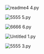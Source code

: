 ![readme4](https://github.com/noriakeivanfard/pythonClass/assets/137643989/e22acf91-309f-4a31-808c-a3398d1dc30e)
4.py

![5555](https://github.com/noriakeivanfard/pythonClass/assets/137643989/a72e2db2-6040-413d-8a8b-08d6c32a7e3c)
5.py

![6666](https://github.com/noriakeivanfard/pythonClass/assets/137643989/25dff712-f9f3-45aa-a7aa-d7f5183cc000)
6.py


![Untitled](https://github.com/noriakeivanfard/pythonClass/assets/137643989/554a1724-f7aa-4968-afce-bdb2e7dea595)
1.py

![5555](https://github.com/noriakeivanfard/pythonClass/assets/137643989/9f32b5a3-9add-4717-8eff-460b1b48c647)
3.py


